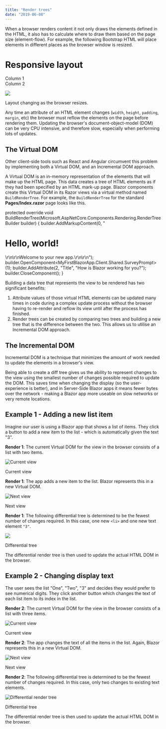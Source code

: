 ```yaml
---
title: "Render trees"
date: "2019-06-08"
---
```


When a browser renders content it not only draws the elements defined in the HTML, it also has to calculate where to draw them based on the page size (element-flow). For example, the following Bootstrap HTML will place elements in different places as the browser window is resized.

<div class="jumbotron text-center">
  <h1>Responsive layout</h1>
</div>
  
<div class="container">
  <div class="row">
    <div class="col-sm-6 col-xs-12 btn btn-default">
      Column 1
    </div>
    <div class="col-sm-6 col-xs-12 btn btn-default">
      Column 2
    </div>
  </div>
</div>

![](images/ResponsiveHtml.gif)

Layout changing as the browser resizes.

Any time an attribute of an HTML element changes (`width`, `height`, `padding`, `margin`, etc) the browser must reflow the elements on the page before rendering them. Updating the browser's document-object-model (DOM) can be very CPU intensive, and therefore slow, especially when performing lots of updates.

## The Virtual DOM

Other client-side tools such as React and Angular circumvent this problem by implementing both a Virtual DOM, and an Incremental DOM approach.

A Virtual DOM is an in-memory representation of the elements that will make up the HTML page. This data creates a tree of HTML elements as if they had been specified by an HTML mark-up page. Blazor components create this Virtual DOM in its Razor views via a virtual method named `BuildRenderTree`. For example, the `BuildRenderTree` for the standard **Pages/Index.razor** page looks like this.

protected override void BuildRenderTree(Microsoft.AspNetCore.Components.Rendering.RenderTreeBuilder builder)
{
	builder.AddMarkupContent(0, "<h1>Hello, world!</h1>\\r\\n\\r\\nWelcome to your new app.\\r\\n\\r\\n");
	builder.OpenComponent<MyFirstBlazorApp.Client.Shared.SurveyPrompt>(1);
	builder.AddAttribute(2, "Title", "How is Blazor working for you?");
	builder.CloseComponent();
}

Building a data tree that represents the view to be rendered has two significant benefits:

1. Attribute values of those virtual HTML elements can be updated many times in code during a complex update process without the browser having to re-render and reflow its view until after the process has finished.
2. Render trees can be created by comparing two trees and building a new tree that is the difference between the two. This allows us to utilise an Incremental DOM approach.

## The Incremental DOM

Incremental DOM is a technique that minimizes the amount of work needed to update the elements in a browser's view.

Being able to create a diff tree gives us the ability to represent changes to the view using the smallest number of changes possible required to update the DOM. This saves time when changing the display (so the user-experience is better), and in Server-Side Blazor apps it means fewer bytes over the network - making a Blazor app more useable on slow networks or very remote locations.

## Example 1 - Adding a new list item

Imagine our user is using a Blazor app that shows a list of items. They click a button to add a new item to the list - which is automatically given the text "3".

**Render 1**: The current Virtual DOM for the view in the browser consists of a list with two items.

![Current view](images/Incremental-1-Current.png)

Current view

**Render 1**: The app adds a new item to the list. Blazor represents this in a new Virtual DOM.

![Next view](images/Incremental-1-Next.png)

Next view

**Render 1**: The following differential tree is determined to be the fewest number of changes required. In this case, one new `<li>` and one new text element `"3"`.

![](images/Incremental-1-Diff.png)

Differential tree

The differential render tree is then used to update the actual HTML DOM in the browser.

## Example 2 - Changing display text

The user sees the list "One", "Two", "3" and decides they would prefer to see numerical digits. They click another button which changes the text of each list item to its index in the list.

**Render 2**: The current Virtual DOM for the view in the browser consists of a list with three items.

![Current view](images/Incremental-2-CurrentB.png)

Current view

**Render 2**: The app changes the text of all the items in the list. Again, Blazor represents this in a new Virtual DOM.

![Next view](images/Incremental-2-Next.png)

Next view

**Render 2**: The following differential tree is determined to be the fewest number of changes required. In this case, only two changes to existing text elements.

![Differential render tree](images/Incremental-2-Diff.png)

Differential tree

The differential render tree is then used to update the actual HTML DOM in the browser.

